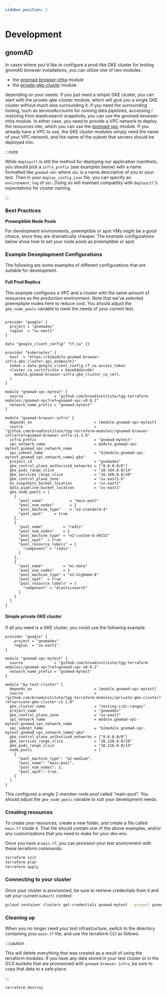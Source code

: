 ```yaml
---
sidebar_position: 2
---
```


# Development

## gnomAD

In cases where you'd like to configure a prod-like GKE cluster for testing gnomAD browser installations, you can utilize one of two modules:

- the [gnomad-browser-infra](https://github.com/broadinstitute/tgg-terraform-modules/tree/main/gnomad-browser-infra) module
- the [private-gke-cluster](https://github.com/broadinstitute/tgg-terraform-modules/tree/main/private-gke-cluster) module

depending on your needs. If you just need a simple GKE cluster, you can start with the private-gke-cluster module, which will give you a single GKE cluster without much else surrounding it. If you need the surrounding tooling, such as serviceAccounts for running data pipelines, accessing / restoring from elasticsearch snapshots, you can use the gnomad-browser-infra module. In either case, you need to provide a VPC network to deploy the resources into, which you can use the [gnomad-vpc](https://github.com/broadinstitute/tgg-terraform-modules/tree/main/gnomad-vpc) module. If you already have a VPC to use, the GKE cluster modules simply need the name of your VPC network, and the name of the subnet that servers should be deployed into.

:::note

While `deployctl` is still the method for deploying our application manifests, you should pick a `infra_prefix` (see examples below) with a name formatted like `gnomad-abc` where `abc` is a name descriptive of you or your test. Then in your `deploy_config.json` file, you can specify an `environment_tag` of `abc`. Doing so will maintain compatility with `deployctl`'s expectations for cluster naming.

:::

### Best Practices

**Preemptible Node Pools**

For development environments, preemptible or spot VMs might be a good choice, since they are dramatically cheaper. The example configurations below show how to set your node pools as preemptible or spot.

### Example Deveplopment Configurations

The following are some examples of different configurations that are suitable for development.

#### Full Prod Replica

This example configures a VPC and a cluster with the same amount of resources as the production environment. Note that we've selected preemptiple nodes here to reduce cost. You should adjust the `gke_node_pools` variable to meet the needs of your current test.

```

provider "google" {
  project = "gnomadev"
  region  = "us-east1"
}

data "google_client_config" "tf_sa" {}

provider "kubernetes" {
  host  = "https://${module.gnomad-browser-infra.gke_cluster_api_endpoint}"
  token = data.google_client_config.tf_sa.access_token
  cluster_ca_certificate = base64decode(
    module.gnomad-browser-infra.gke_cluster_ca_cert,
  )
}

module "gnomad-vpc-mytest" {
  source              = "github.com/broadinstitute/tgg-terraform-modules//gnomad-vpc?ref=gnomad-vpc-v0.0.2"
  network_name_prefix = "gnomad-mytest"
}

module "gnomad-browser-infra" {
  depends_on                            = [module.gnomad-vpc-mytest]
  source                                = "github.com/broadinstitute/tgg-terraform-modules//gnomad-browser-infra?ref=gnomad-browser-infra-v1.3.0"
  infra_prefix                          = "gnomad-mytest"
  vpc_network_name                      = module.gnomad-vpc-mytest.gnomad_vpc_network_name
  vpc_subnet_name                       = "${module.gnomad-vpc-mytest.gnomad_vpc_network_name}-gke"
  project_id                            = "gnomadev"
  gke_control_plane_authorized_networks = ["0.0.0.0/0"]
  gke_pods_range_slice                  = "10.164.0.0/14"
  gke_services_range_slice              = "10.168.0.0/20"
  gke_control_plane_zone                = "us-east1-b"
  es_snapshots_bucket_location          = "us-east1"
  data_pipeline_bucket_location         = "us-east1"
  gke_node_pools = [
    {
      "pool_name"            = "main-pool"
      "pool_num_nodes"       = 2
      "pool_machine_type"    = "e2-standard-4"
      "pool_spot"     = true
    },
    {
      "pool_name"         = "redis"
      "pool_num_nodes"    = 1
      "pool_machine_type" = "e2-custom-6-49152"
      "pool_spot"  = true
      "pool_resource_labels" = {
        "component" = "redis"
      }
    },
    {
      "pool_name"         = "es-data"
      "pool_num_nodes"    = 3
      "pool_machine_type" = "e2-highmem-8"
      "pool_spot"  = true
      "pool_resource_labels" = {
        "component" = "elasticsearch"
      }
    }
  ]
}
```

#### Simple private GKE cluster

If all you need is a GKE cluster, you could use the following example:

```
provider "google" {
    project = "gnomadev"
    region  = "us-east1"
}

module "gnomad-vpc-mytest" {
  source              = "github.com/broadinstitute/tgg-terraform-modules//gnomad-vpc?ref=gnomad-vpc-v0.0.2"
  network_name_prefix = "gnomad-mytest"
}

module "my-test-cluster" {
  depends_on                            = [module.gnomad-vpc-mytest]
  source                                = "github.com/broadinstitute/tgg-terraform-modules//private-gke-cluster?ref=private-gke-cluster-v1.1.0"
  gke_cluster_name                      = "testing-cidr-ranges"
  project_name                          = "gnomadev"
  gke_control_plane_zone                = "us-east1"
  vpc_network_name                      = module.gnomad-vpc-mytest.gnomad_vpc_network_name
  vpc_subnet_name                       = "${module.gnomad-vpc-mytest.gnomad_vpc_network_name}-gke"
  gke_control_plane_authorized_networks = ["0.0.0.0/0"]
  gke_services_range_slice              = "10.220.0.0/20"
  gke_pods_range_slice                  = "10.216.0.0/14"
  node_pools                            = [
    {
      "pool_machine_type": "e2-medium",
      "pool_name": "main-pool",
      "pool_num_nodes": 2,
      "pool_spot": true,
    }
  ]
}
```

This configures a single 2-member node pool called "main-pool". You should adjust the `gke_node_pools` variable to suit your development needs.

### Creating resources

To create your resources, create a new folder, and create a file called `main.tf` inside it. That file should contain one of the above examples, and/or any customizations that you need to make for your dev env.

Once you have a `main.tf`, you can provision your test environment with these terraform commands:

```bash
terraform init
terraform plan
terraform apply
```

### Connecting to your cluster

Once your cluster is provisioned, be sure to retrieve credentials from it and set your current `kubectl` context:

```bash
gcloud container clusters get-credentials gnomad-mytest --project gnomadev --region us-east1
```

### Cleaning up

When you no longer need your test infrastructure, switch to the directory containing your `main.tf` file, and use the terraform CLI as follows.

:::caution

This will delete everything that was created as a result of using the terraform modules. If you have any data stored in your test cluster or in the GCS buckets that are provisioned with `gnomad-browser-infra`, be sure to copy that data to a safe place.

:::

```bash
terraform destroy
```
